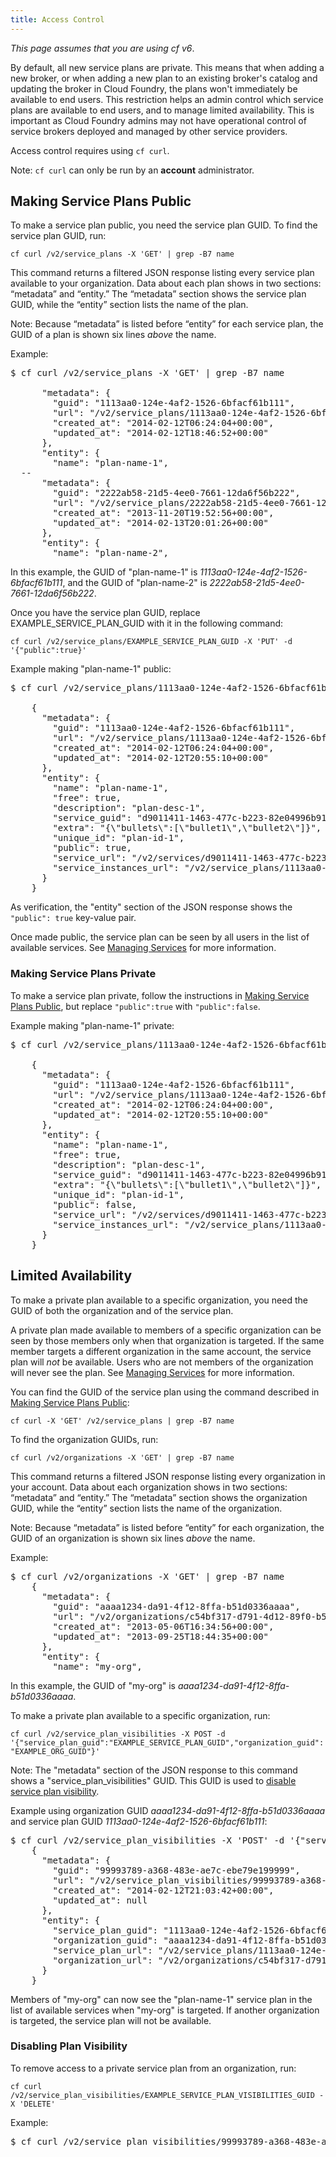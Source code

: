```yaml
---
title: Access Control
---
```


_This page assumes that you are using cf v6_.

By default, all new service plans are private.
This means that when adding a new broker, or when adding a new plan to an
existing broker's catalog and updating the broker in Cloud Foundry, the plans
won't immediately be available to end users.
This restriction helps an admin control which service plans are available to end
users, and to manage limited availability.
This is important as Cloud Foundry admins may not have operational control of
service brokers deployed and managed by other service providers.

Access control requires using `cf curl`.

Note: `cf curl` can only be run by an **account** administrator.

## <a id='make-plans-public'></a>Making Service Plans Public ##

To make a service plan public, you need the service plan GUID.
To find the service plan GUID, run:

`cf curl /v2/service_plans -X 'GET' | grep -B7 name`

This command returns a filtered JSON response listing every service plan
available to your organization.
Data about each plan shows in two sections: “metadata” and “entity.”
The “metadata” section shows the service plan GUID, while the “entity” section
lists the name of the plan.

Note: Because “metadata” is listed before “entity” for each service plan, the
GUID of a plan is shown six lines _above_ the name.

Example:

<pre class="terminal">
$ cf curl /v2/service_plans -X 'GET' | grep -B7 name

      "metadata": {
        "guid": "1113aa0-124e-4af2-1526-6bfacf61b111",
        "url": "/v2/service_plans/1113aa0-124e-4af2-1526-6bfacf61b111",
        "created_at": "2014-02-12T06:24:04+00:00",
        "updated_at": "2014-02-12T18:46:52+00:00"
      },
      "entity": {
        "name": "plan-name-1",
  --
      "metadata": {
        "guid": "2222ab58-21d5-4ee0-7661-12da6f56b222",
        "url": "/v2/service_plans/2222ab58-21d5-4ee0-7661-12da6f56b222",
        "created_at": "2013-11-20T19:52:56+00:00",
        "updated_at": "2014-02-13T20:01:26+00:00"
      },
      "entity": {
        "name": "plan-name-2",
</pre>

In this example, the GUID of "plan-name-1" is
_1113aa0-124e-4af2-1526-6bfacf61b111_, and the GUID of "plan-name-2" is
_2222ab58-21d5-4ee0-7661-12da6f56b222_.

Once you have the service plan GUID, replace EXAMPLE\_SERVICE\_PLAN\_GUID with it in the following command:

`cf curl /v2/service_plans/EXAMPLE_SERVICE_PLAN_GUID -X 'PUT' -d '{"public":true}'`

Example making "plan-name-1" public:

<pre class="terminal">
$ cf curl /v2/service_plans/1113aa0-124e-4af2-1526-6bfacf61b111 -X 'PUT' -d '{"public":true}'

    {
      "metadata": {
        "guid": "1113aa0-124e-4af2-1526-6bfacf61b111",
        "url": "/v2/service_plans/1113aa0-124e-4af2-1526-6bfacf61b111",
        "created_at": "2014-02-12T06:24:04+00:00",
        "updated_at": "2014-02-12T20:55:10+00:00"
      },
      "entity": {
        "name": "plan-name-1",
        "free": true,
        "description": "plan-desc-1",
        "service_guid": "d9011411-1463-477c-b223-82e04996b91f",
        "extra": "{\"bullets\":[\"bullet1\",\"bullet2\"]}",
        "unique_id": "plan-id-1",
        "public": true,
        "service_url": "/v2/services/d9011411-1463-477c-b223-82e04996b91f",
        "service_instances_url": "/v2/service_plans/1113aa0-124e-4af2-1526-6bfacf61b111/service_instances"
      }
    }
</pre>

As verification, the "entity" section of the JSON response shows the `"public":
true` key-value pair.

Once made public, the service plan can be seen by all users in the list of
available services.
See [Managing Services](../../devguide/services/managing-services.html) for
more information.

### <a id='make-plans-private'></a>Making Service Plans Private ###

To make a service plan private, follow the instructions in [Making Service Plans Public](#make-plans-public), but replace `"public":true` with `"public":false`.

Example making "plan-name-1" private:

<pre class="terminal">
$ cf curl /v2/service_plans/1113aa0-124e-4af2-1526-6bfacf61b111 -X 'PUT' -d '{"public":false}'

    {
      "metadata": {
        "guid": "1113aa0-124e-4af2-1526-6bfacf61b111",
        "url": "/v2/service_plans/1113aa0-124e-4af2-1526-6bfacf61b111",
        "created_at": "2014-02-12T06:24:04+00:00",
        "updated_at": "2014-02-12T20:55:10+00:00"
      },
      "entity": {
        "name": "plan-name-1",
        "free": true,
        "description": "plan-desc-1",
        "service_guid": "d9011411-1463-477c-b223-82e04996b91f",
        "extra": "{\"bullets\":[\"bullet1\",\"bullet2\"]}",
        "unique_id": "plan-id-1",
        "public": false,
        "service_url": "/v2/services/d9011411-1463-477c-b223-82e04996b91f",
        "service_instances_url": "/v2/service_plans/1113aa0-124e-4af2-1526-6bfacf61b111/service_instances"
      }
    }
</pre>

## <a id='limited-availability'></a>Limited Availability ##

To make a private plan available to a specific organization, you need the GUID
of both the organization and of the service plan.

A private plan made available to members of a specific organization can be seen
by those members only when that organization is targeted.
If the same member targets a different organization in the same account, the
service plan will _not_ be available.
Users who are not members of the organization will never see the plan.
See [Managing Services](../../devguide/services/managing-services.html) for more
information.

You can find the GUID of the service plan using the command described in [Making Service Plans Public](#make-plans-public):

`cf curl -X 'GET' /v2/service_plans | grep -B7 name`

To find the organization GUIDs, run:

`cf curl /v2/organizations -X 'GET' | grep -B7 name`

This command returns a filtered JSON response listing every organization in your
account.
Data about each organization shows in two sections: “metadata” and “entity.”
The “metadata” section shows the organization GUID, while the “entity” section
lists the name of the organization.

Note: Because “metadata” is listed before “entity” for each organization, the
GUID of an organization is shown six lines *above* the name.

Example:

<pre class="terminal">
$ cf curl /v2/organizations -X 'GET' | grep -B7 name
    {
      "metadata": {
        "guid": "aaaa1234-da91-4f12-8ffa-b51d0336aaaa",
        "url": "/v2/organizations/c54bf317-d791-4d12-89f0-b56d0936cfdc",
        "created_at": "2013-05-06T16:34:56+00:00",
        "updated_at": "2013-09-25T18:44:35+00:00"
      },
      "entity": {
        "name": "my-org",
</pre>

In this example, the GUID of "my-org" is _aaaa1234-da91-4f12-8ffa-b51d0336aaaa_.

To make a private plan available to a specific organization, run:

`cf curl /v2/service_plan_visibilities -X POST -d '{"service_plan_guid":"EXAMPLE_SERVICE_PLAN_GUID","organization_guid":"EXAMPLE_ORG_GUID"}'`

Note: The "metadata" section of the JSON response to this command shows a
"service\_plan\_visibilities" GUID.
This GUID is used to [disable service plan visibility](#delete-plan-visibility).

Example using organization GUID _aaaa1234-da91-4f12-8ffa-b51d0336aaaa_ and service plan GUID _1113aa0-124e-4af2-1526-6bfacf61b111_:

<pre class="terminal">
$ cf curl /v2/service_plan_visibilities -X 'POST' -d '{"service_plan_guid":"1113aa0-124e-4af2-1526-6bfacf61b111","organization_guid":"aaaa1234-da91-4f12-8ffa-b51d0336aaaa"}'
    {
      "metadata": {
        "guid": "99993789-a368-483e-ae7c-ebe79e199999",
        "url": "/v2/service_plan_visibilities/99993789-a368-483e-ae7c-ebe79e199999",
        "created_at": "2014-02-12T21:03:42+00:00",
        "updated_at": null
      },
      "entity": {
        "service_plan_guid": "1113aa0-124e-4af2-1526-6bfacf61b111",
        "organization_guid": "aaaa1234-da91-4f12-8ffa-b51d0336aaaa",
        "service_plan_url": "/v2/service_plans/1113aa0-124e-4af2-1526-6bfacf61b111",
        "organization_url": "/v2/organizations/c54bf317-d791-4d12-89f0-b56d0936cfdc"
      }
    }
</pre>

Members of "my-org" can now see the "plan-name-1" service plan in the list of
available services when "my-org" is targeted.
If another organization is targeted, the service plan will not be available.

### <a id='delete-plan-visibility'></a>Disabling Plan Visibility ###

To remove access to a private service plan from an organization, run:

`cf curl /v2/service_plan_visibilities/EXAMPLE_SERVICE_PLAN_VISIBILITIES_GUID -X 'DELETE'`

Example:

<pre class="terminal">
$ cf curl /v2/service_plan_visibilities/99993789-a368-483e-ae7c-ebe79e199999 -X DELETE
</pre>